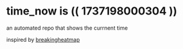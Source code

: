 # time_now is (( 1737198000304 ))

an automated repo that shows the currnent time

inspired by [breakingheatmap](https://github.com/breakingheatmap/breakingheatmap)